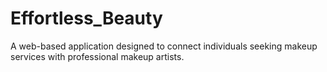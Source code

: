 # Effortless_Beauty
A web-based application designed to connect individuals seeking makeup services with professional makeup artists.
